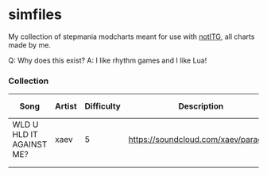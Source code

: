 # simfiles
My collection of stepmania modcharts meant for use with [notITG](https://www.noti.tg/), all charts made by me.

Q: Why does this exist?
A: I like rhythm games and I like Lua!


### Collection
| Song                     | Artist | Difficulty | Description                          | Last Updated |
|--------------------------|--------|------------|--------------------------------------|--------------|
| WLD U HLD IT AGAINST ME? | xaev   | 5          | https://soundcloud.com/xaev/paradise | March 2025   |
|                          |        |            |                                      |              |
|                          |        |            |                                      |              |
